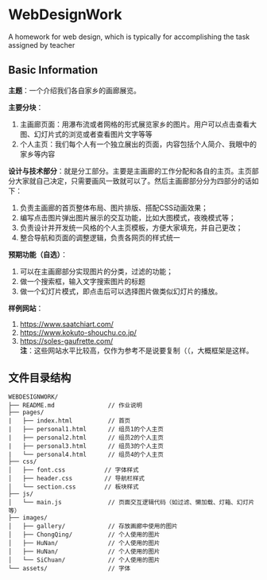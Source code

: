 # WebDesignWork
A homework for web design, which is typically for accomplishing the task assigned by teacher

## Basic Information
**主题**：一个介绍我们各自家乡的画廊展览。  

**主要分块**：  
1. 主画廊页面：用瀑布流或者网格的形式展览家乡的图片。用户可以点击查看大图、幻灯片式的浏览或者查看图片文字等等  
2. 个人主页：我们每个人有一个独立展出的页面，内容包括个人简介、我眼中的家乡等内容    

**设计与技术部分**：就是分工部分。主要是主画廊的工作分配和各自的主页。主页部分大家就自己决定，只需要画风一致就可以了。然后主画廊部分分为四部分的话如下：  
1. 负责主画廊的首页整体布局、图片排版、搭配CSS动画效果；
2. 编写点击图片弹出图片展示的交互功能，比如大图模式，夜晚模式等；
3. 负责设计并开发统一风格的个人主页模板，方便大家填充，并自己更改；
4. 整合导航和页面的调整逻辑，负责各网页的样式统一
   
**预期功能（自选）**：
1. 可以在主画廊部分实现图片的分类，过滤的功能；  
2. 做一个搜索框，输入文字搜索图片的标题  
3. 做一个幻灯片模式，即点击后可以选择图片做类似幻灯片的播放。 
    
**样例网站**：   
1. https://www.saatchiart.com/  
2. https://www.kokuto-shouchu.co.jp/  
3. https://soles-gaufrette.com/  
**注**：这些网站水平比较高，仅作为参考不是说要复制（（，大概框架是这样。  

## 文件目录结构

    WEBDESIGNWORK/
    ├── README.md               // 作业说明        
    ├── pages/   
    |   ├── index.html          // 首页 
    |   ├── personal1.html      // 组员1的个人主页
    |   ├── personal2.html      // 组员2的个人主页
    |   ├── personal3.html      // 组员3的个人主页
    |   └── personal4.html      // 组员4的个人主页
    ├── css/
    │   ├── font.css           // 字体样式
    │   ├── header.css         // 导航栏样式
    │   └── section.css        // 板块样式
    ├── js/
    │   └── main.js             // 页面交互逻辑代码（如过滤、懒加载、灯箱、幻灯片等）
    ├── images/
    │   ├── gallery/            // 存放画廊中使用的图片
    │   ├── ChongQing/          // 个人使用的图片
    │   ├── HuNan/              // 个人使用的图片
    │   ├── HuNan/              // 个人使用的图片
    │   └── SiChuan/            // 个人使用的图片
    └── assets/                 // 字体
 
